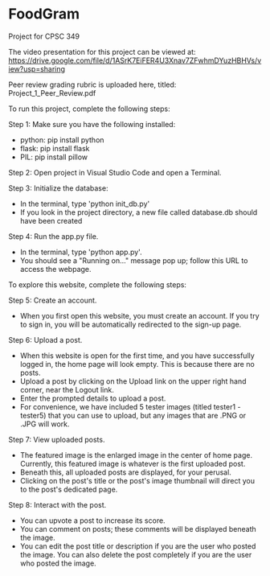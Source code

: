 # FoodGram

Project for CPSC 349

The video presentation for this project can be viewed at: https://drive.google.com/file/d/1ASrK7EiFER4U3Xnav7ZFwhmDYuzHBHVs/view?usp=sharing

Peer review grading rubric is uploaded here, titled: Project_1_Peer_Review.pdf

To run this project, complete the following steps:

Step 1: Make sure you have the following installed:
- python: pip install python
- flask: pip install flask
- PIL: pip install pillow

Step 2: Open project in Visual Studio Code and open a Terminal.

Step 3: Initialize the database:
- In the terminal, type 'python init_db.py'
- If you look in the project directory, a new file called database.db should have been created

Step 4: Run the app.py file.
- In the terminal, type 'python app.py'.
- You should see a "Running on..." message pop up; follow this URL to access the webpage.

To explore this website, complete the following steps:

Step 5: Create an account.
- When you first open this website, you must create an account. If you try to sign in, you will be automatically redirected to the sign-up page.

Step 6: Upload a post.
- When this website is open for the first time, and you have successfully logged in, the home page will look empty.
  This is because there are no posts.
- Upload a post by clicking on the Upload link on the upper right hand corner, near the Logout link.
- Enter the prompted details to upload a post.
- For convenience, we have included 5 tester images (titled tester1 - tester5) that you can use to upload, but any images that are .PNG or .JPG will work.

Step 7: View uploaded posts.
- The featured image is the enlarged image in the center of home page. Currently, this featured image is whatever is the first uploaded post.
- Beneath this, all uploaded posts are displayed, for your perusal.
- Clicking on the post's title or the post's image thumbnail will direct you to the post's dedicated page.

Step 8: Interact with the post.
- You can upvote a post to increase its score.
- You can comment on posts; these comments will be displayed beneath the image.
- You can edit the post title or description if you are the user who posted the image. You can also delete the post completely if you are the user who posted the image.
